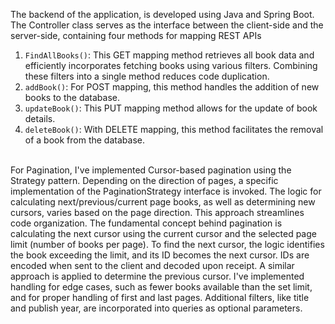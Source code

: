 The backend of the application, is developed using Java and Spring Boot. The Controller class serves as the interface between the client-side and the server-side, containing four methods for mapping REST APIs
1. `FindAllBooks()`: This GET mapping method retrieves all book data and efficiently incorporates fetching books using various filters. Combining these filters into a single method reduces code duplication.
2. `addBook()`: For POST mapping, this method handles the addition of new books to the database.
3. `updateBook()`: This PUT mapping method allows for the update of book details.
4. `deleteBook()`: With DELETE mapping, this method facilitates the removal of a book from the database.
<br>
For Pagination, I've implemented Cursor-based pagination using the Strategy pattern. Depending on the direction of pages, a specific implementation of the PaginationStrategy interface is invoked. The logic for calculating next/previous/current page books, as well as determining new cursors, varies based on the page direction. This approach streamlines code organization.
The fundamental concept behind pagination is calculating the next cursor using the current cursor and the selected page limit (number of books per page). To find the next cursor, the logic identifies the book exceeding the limit, and its ID becomes the next cursor. IDs are encoded when sent to the client and decoded upon receipt. A similar approach is applied to determine the previous cursor. I've implemented handling for edge cases, such as fewer books available than the set limit, and for proper handling of first and last pages. Additional filters, like title and publish year, are incorporated into queries as optional parameters.
